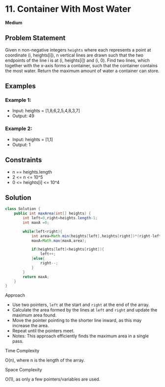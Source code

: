# 11. Container With Most Water
**Medium**

## Problem Statement
Given n non-negative integers `heights` where each represents a point at coordinate (i, heights[i]), n vertical lines are drawn such that the two endpoints of the line i is at (i, heights[i]) and (i, 0). Find two lines, which together with the x-axis forms a container, such that the container contains the most water.
Return the maximum amount of water a container can store.

## Examples
### Example 1:
- Input: heights = [1,8,6,2,5,4,8,3,7]
- Output: 49

### Example 2:
- Input: heights = [1,1]
- Output: 1

## Constraints
- n == heights.length
- 2 <= n <= 10^5
- 0 <= heights[i] <= 10^4

## Solution
```java
class Solution {
	public int maxArea(int[] heights) {
		int left=0,right=heights.length-1;
		int maxA =0;

		while(left<right){
			int area=Math.min(heights[left],heights[right])*(right-left);
			maxA=Math.max(maxA,area);

			if(heights[left]<heights[right]){
				left++;
			}else{
				right--;
			}
		}
		return maxA;
	}
}
```

Approach

- Use two pointers, `left` at the start and `right` at the end of the array.
- Calculate the area formed by the lines at `left` and `right` and update the maximum area found.
- Move the pointer pointing to the shorter line inward, as this may increase the area.
- Repeat until the pointers meet.
- Notes: This approach efficiently finds the maximum area in a single pass.

Time Complexity

O(n), where n is the length of the array.

Space Complexity

O(1), as only a few pointers/variables are used.
